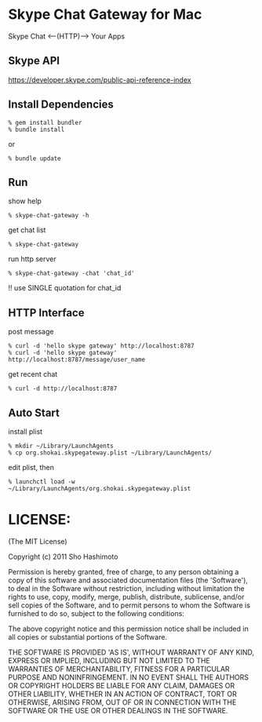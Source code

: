 Skype Chat Gateway for Mac
==========================
Skype Chat <--(HTTP)--> Your Apps

Skype API
---------
https://developer.skype.com/public-api-reference-index


Install Dependencies
--------------------

    % gem install bundler
    % bundle install

or

    % bundle update

Run
---

show help

    % skype-chat-gateway -h

get chat list

    % skype-chat-gateway

run http server

    % skype-chat-gateway -chat 'chat_id'

!! use SINGLE quotation for chat_id


HTTP Interface
--------------

post message

    % curl -d 'hello skype gateway' http://localhost:8787
    % curl -d 'hello skype gateway' http://localhost:8787/message/user_name


get recent chat

    % curl -d http://localhost:8787


Auto Start
----------

install plist

    % mkdir ~/Library/LaunchAgents
    % cp org.shokai.skypegateway.plist ~/Library/LaunchAgents/

edit plist, then

    % launchctl load -w ~/Library/LaunchAgents/org.shokai.skypegateway.plist


LICENSE:
========

(The MIT License)

Copyright (c) 2011 Sho Hashimoto

Permission is hereby granted, free of charge, to any person obtaining
a copy of this software and associated documentation files (the
'Software'), to deal in the Software without restriction, including
without limitation the rights to use, copy, modify, merge, publish,
distribute, sublicense, and/or sell copies of the Software, and to
permit persons to whom the Software is furnished to do so, subject to
the following conditions:

The above copyright notice and this permission notice shall be
included in all copies or substantial portions of the Software.

THE SOFTWARE IS PROVIDED 'AS IS', WITHOUT WARRANTY OF ANY KIND,
EXPRESS OR IMPLIED, INCLUDING BUT NOT LIMITED TO THE WARRANTIES OF
MERCHANTABILITY, FITNESS FOR A PARTICULAR PURPOSE AND NONINFRINGEMENT.
IN NO EVENT SHALL THE AUTHORS OR COPYRIGHT HOLDERS BE LIABLE FOR ANY
CLAIM, DAMAGES OR OTHER LIABILITY, WHETHER IN AN ACTION OF CONTRACT,
TORT OR OTHERWISE, ARISING FROM, OUT OF OR IN CONNECTION WITH THE
SOFTWARE OR THE USE OR OTHER DEALINGS IN THE SOFTWARE.
